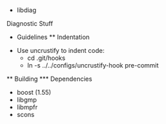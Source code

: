 * libdiag

Diagnostic Stuff

* Guidelines
** Indentation
 - Use uncrustify to indent code:
   - cd .git/hooks
   - ln -s ../../configs/uncrustify-hook pre-commit

** Building
*** Dependencies
 - boost (1.55)
 - libgmp
 - libmpfr
 - scons
